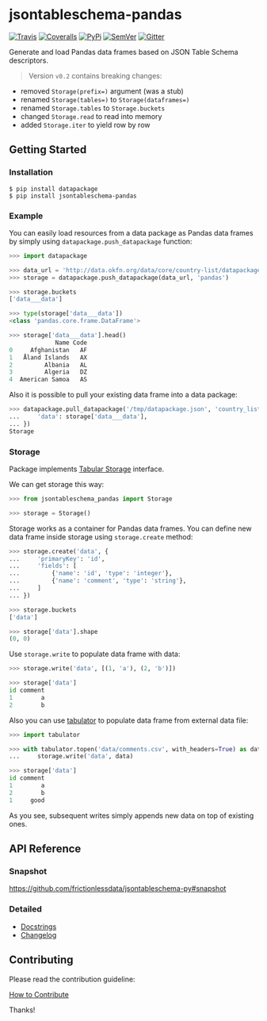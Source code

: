 # jsontableschema-pandas

[![Travis](https://img.shields.io/travis/frictionlessdata/jsontableschema-pandas-py/master.svg)](https://travis-ci.org/frictionlessdata/jsontableschema-pandas-py)
[![Coveralls](http://img.shields.io/coveralls/frictionlessdata/jsontableschema-pandas-py.svg?branch=master)](https://coveralls.io/r/frictionlessdata/jsontableschema-pandas-py?branch=master)
[![PyPi](https://img.shields.io/pypi/v/jsontableschema-pandas.svg)](https://pypi.python.org/pypi/jsontableschema-pandas)
[![SemVer](https://img.shields.io/badge/versions-SemVer-brightgreen.svg)](http://semver.org/)
[![Gitter](https://img.shields.io/gitter/room/frictionlessdata/chat.svg)](https://gitter.im/frictionlessdata/chat)

Generate and load Pandas data frames based on JSON Table Schema descriptors.

> Version `v0.2` contains breaking changes:
- removed `Storage(prefix=)` argument (was a stub)
- renamed `Storage(tables=)` to `Storage(dataframes=)`
- renamed `Storage.tables` to `Storage.buckets`
- changed `Storage.read` to read into memory
- added `Storage.iter` to yield row by row

## Getting Started

### Installation

```
$ pip install datapackage
$ pip install jsontableschema-pandas
```

### Example

You can easily load resources from a data package as Pandas data frames by simply using `datapackage.push_datapackage` function:

```python
>>> import datapackage

>>> data_url = 'http://data.okfn.org/data/core/country-list/datapackage.json'
>>> storage = datapackage.push_datapackage(data_url, 'pandas')

>>> storage.buckets
['data___data']

>>> type(storage['data___data'])
<class 'pandas.core.frame.DataFrame'>

>>> storage['data___data'].head()
             Name Code
0     Afghanistan   AF
1   Åland Islands   AX
2         Albania   AL
3         Algeria   DZ
4  American Samoa   AS
```

Also it is possible to pull your existing data frame into a data package:

```python
>>> datapackage.pull_datapackage('/tmp/datapackage.json', 'country_list', 'pandas', tables={
...     'data': storage['data___data'],
... })
Storage
```

### Storage

Package implements [Tabular Storage](https://github.com/frictionlessdata/jsontableschema-py#storage) interface.

We can get storage this way:

```python
>>> from jsontableschema_pandas import Storage

>>> storage = Storage()
```

Storage works as a container for Pandas data frames. You can define new data frame inside storage using `storage.create` method:

```python
>>> storage.create('data', {
...     'primaryKey': 'id',
...     'fields': [
...         {'name': 'id', 'type': 'integer'},
...         {'name': 'comment', 'type': 'string'},
...     ]
... })

>>> storage.buckets
['data']

>>> storage['data'].shape
(0, 0)
```

Use `storage.write` to populate data frame with data:

```python
>>> storage.write('data', [(1, 'a'), (2, 'b')])

>>> storage['data']
id comment
1        a
2        b
```

Also you can use [tabulator](https://github.com/frictionlessdata/tabulator-py) to populate data frame from external data file:

```python
>>> import tabulator

>>> with tabulator.topen('data/comments.csv', with_headers=True) as data:
...     storage.write('data', data)

>>> storage['data']
id comment
1        a
2        b
1     good
```

As you see, subsequent writes simply appends new data on top of existing ones.

## API Reference

### Snapshot

https://github.com/frictionlessdata/jsontableschema-py#snapshot

### Detailed

- [Docstrings](https://github.com/frictionlessdata/jsontableschema-py/tree/master/jsontableschema/storage.py)
- [Changelog](https://github.com/frictionlessdata/jsontableschema-pandas-py/commits/master)

## Contributing

Please read the contribution guideline:

[How to Contribute](CONTRIBUTING.md)

Thanks!
